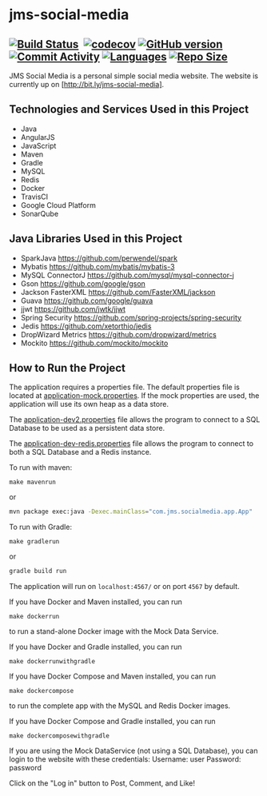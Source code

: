 # jms-social-media

[![Build Status](https://travis-ci.org/JasonSarwar/jms-social-media.svg?branch=master)](https://travis-ci.org/JasonSarwar/jms-social-media) 
[![<Sonarcloud Quality Gate>](https://sonarcloud.io/api/project_badges/measure?project=JasonSarwar_jms-social-media&metric=alert_status)](https://sonarcloud.io/dashboard?id=JasonSarwar_jms-social-media) 
[![codecov](https://codecov.io/gh/JasonSarwar/jms-social-media/branch/master/graph/badge.svg)](https://codecov.io/gh/JasonSarwar/jms-social-media) 
[![GitHub version](https://badge.fury.io/gh/JasonSarwar%2Fjms-social-media.svg)](https://badge.fury.io/gh/JasonSarwar%2Fjms-social-media) 
[![Commit Activity](https://img.shields.io/github/commit-activity/m/jasonsarwar/jms-social-media.svg)](https://github.com/JasonSarwar/jms-social-media/graphs/commit-activity) 
[![Languages](https://img.shields.io/github/languages/count/jasonsarwar/jms-social-media.svg?color=orange)](https://github.com/JasonSarwar/jms-social-media) 
[![Repo Size](https://img.shields.io/github/repo-size/jasonsarwar/jms-social-media.svg?color=yellow)](https://github.com/JasonSarwar/jms-social-media)
-----
JMS Social Media is a personal simple social media website. The website is currently up on [http://bit.ly/jms-social-media].

## Technologies and Services Used in this Project
- Java
- AngularJS
- JavaScript
- Maven
- Gradle
- MySQL
- Redis
- Docker
- TravisCI
- Google Cloud Platform
- SonarQube

## Java Libraries Used in this Project
- SparkJava https://github.com/perwendel/spark
- Mybatis https://github.com/mybatis/mybatis-3
- MySQL ConnectorJ https://github.com/mysql/mysql-connector-j
- Gson https://github.com/google/gson
- Jackson FasterXML https://github.com/FasterXML/jackson
- Guava https://github.com/google/guava
- jjwt https://github.com/jwtk/jjwt
- Spring Security https://github.com/spring-projects/spring-security
- Jedis https://github.com/xetorthio/jedis
- DropWizard Metrics https://github.com/dropwizard/metrics
- Mockito https://github.com/mockito/mockito

## How to Run the Project

The application requires a properties file. The default properties file is located at [application-mock.properties](api/src/main/resources/application-mock.properties).
If the mock properties are used, the application will use its own heap as a data store.

The [application-dev2.properties](api/src/main/resources/application-dev2.properties) file allows the program to connect to a SQL Database to be used as a persistent data store.

The [application-dev-redis.properties](api/src/main/resources/application-dev-redis.properties) file allows the program to connect to both a SQL Database and a Redis instance.

To run with maven:
```make
make mavenrun
```
or 
```bash
mvn package exec:java -Dexec.mainClass="com.jms.socialmedia.app.App"
```

To run with Gradle:
```make
make gradlerun
```
or
```bash
gradle build run
```
The application will run on `localhost:4567/` or on port `4567` by default.

If you have Docker and Maven installed, you can run
```make
make dockerrun
```
to run a stand-alone Docker image with the Mock Data Service.

If you have Docker and Gradle installed, you can run
```make
make dockerrunwithgradle
```

If you have Docker Compose and Maven installed, you can run
```make
make dockercompose
```
to run the complete app with the MySQL and Redis Docker images.

If you have Docker Compose and Gradle installed, you can run
```make
make dockercomposewithgradle
```

If you are using the Mock DataService (not using a SQL Database), you can login to the website with these credentials:
Username: user
Password: password

Click on the "Log in" button to Post, Comment, and Like!
